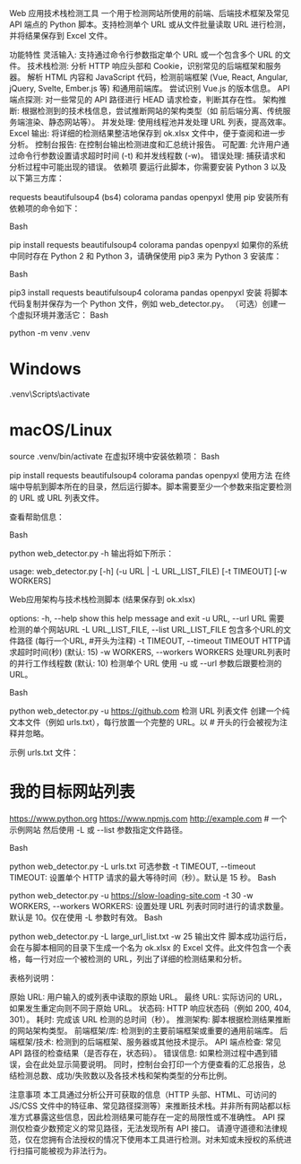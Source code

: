 Web 应用技术栈检测工具
一个用于检测网站所使用的前端、后端技术框架及常见 API 端点的 Python 脚本。支持检测单个 URL 或从文件批量读取 URL 进行检测，并将结果保存到 Excel 文件。

功能特性
灵活输入: 支持通过命令行参数指定单个 URL 或一个包含多个 URL 的文件。
技术栈检测:
分析 HTTP 响应头部和 Cookie，识别常见的后端框架和服务器。
解析 HTML 内容和 JavaScript 代码，检测前端框架 (Vue, React, Angular, jQuery, Svelte, Ember.js 等) 和通用前端库。
尝试识别 Vue.js 的版本信息。
API 端点探测: 对一些常见的 API 路径进行 HEAD 请求检查，判断其存在性。
架构推断: 根据检测到的技术栈信息，尝试推断网站的架构类型（如 前后端分离、传统服务端渲染、静态网站等）。
并发处理: 使用线程池并发处理 URL 列表，提高效率。
Excel 输出: 将详细的检测结果整洁地保存到 ok.xlsx 文件中，便于查阅和进一步分析。
控制台报告: 在控制台输出检测进度和汇总统计报告。
可配置: 允许用户通过命令行参数设置请求超时时间 (-t) 和并发线程数 (-w)。
错误处理: 捕获请求和分析过程中可能出现的错误。
依赖项
要运行此脚本，你需要安装 Python 3 以及以下第三方库：

requests
beautifulsoup4 (bs4)
colorama
pandas
openpyxl
使用 pip 安装所有依赖项的命令如下：

Bash

pip install requests beautifulsoup4 colorama pandas openpyxl
如果你的系统中同时存在 Python 2 和 Python 3，请确保使用 pip3 来为 Python 3 安装库：

Bash

pip3 install requests beautifulsoup4 colorama pandas openpyxl
安装
将脚本代码复制并保存为一个 Python 文件，例如 web_detector.py。
（可选）创建一个虚拟环境并激活它：
Bash

python -m venv .venv
# Windows
.venv\Scripts\activate
# macOS/Linux
source .venv/bin/activate
在虚拟环境中安装依赖项：
Bash

pip install requests beautifulsoup4 colorama pandas openpyxl
使用方法
在终端中导航到脚本所在的目录，然后运行脚本。脚本需要至少一个参数来指定要检测的 URL 或 URL 列表文件。

查看帮助信息：

Bash

python web_detector.py -h
输出将如下所示：

usage: web_detector.py [-h] (-u URL | -L URL_LIST_FILE) [-t TIMEOUT] [-w WORKERS]

Web应用架构与技术栈检测脚本 (结果保存到 ok.xlsx)

options:
  -h, --help            show this help message and exit
  -u URL, --url URL     需要检测的单个网站URL
  -L URL_LIST_FILE, --list URL_LIST_FILE
                        包含多个URL的文件路径 (每行一个URL, #开头为注释)
  -t TIMEOUT, --timeout TIMEOUT
                        HTTP请求超时时间(秒) (默认: 15)
  -w WORKERS, --workers WORKERS
                        处理URL列表时的并行工作线程数 (默认: 10)
检测单个 URL
使用 -u 或 --url 参数后跟要检测的 URL。

Bash

python web_detector.py -u https://github.com
检测 URL 列表文件
创建一个纯文本文件（例如 urls.txt），每行放置一个完整的 URL。以 # 开头的行会被视为注释并忽略。

示例 urls.txt 文件：

# 我的目标网站列表

https://www.python.org
https://www.npmjs.com
http://example.com # 一个示例网站
然后使用 -L 或 --list 参数指定文件路径。

Bash

python web_detector.py -L urls.txt
可选参数
-t TIMEOUT, --timeout TIMEOUT: 设置单个 HTTP 请求的最大等待时间（秒）。默认是 15 秒。
Bash

python web_detector.py -u https://slow-loading-site.com -t 30
-w WORKERS, --workers WORKERS: 设置处理 URL 列表时同时进行的请求数量。默认是 10。仅在使用 -L 参数时有效。
Bash

python web_detector.py -L large_url_list.txt -w 25
输出文件
脚本成功运行后，会在与脚本相同的目录下生成一个名为 ok.xlsx 的 Excel 文件。此文件包含一个表格，每一行对应一个被检测的 URL，列出了详细的检测结果和分析。

表格列说明：

原始 URL: 用户输入的或列表中读取的原始 URL。
最终 URL: 实际访问的 URL，如果发生重定向则不同于原始 URL。
状态码: HTTP 响应状态码（例如 200, 404, 301）。
耗时: 完成该 URL 检测的总时间（秒）。
推测架构: 脚本根据检测结果推断的网站架构类型。
前端框架/库: 检测到的主要前端框架或重要的通用前端库。
后端框架/技术: 检测到的后端框架、服务器或其他技术提示。
API 端点检查: 常见 API 路径的检查结果（是否存在，状态码）。
错误信息: 如果检测过程中遇到错误，会在此处显示简要说明。
同时，控制台会打印一个方便查看的汇总报告，总结检测总数、成功/失败数以及各技术栈和架构类型的分布比例。

注意事项
本工具通过分析公开可获取的信息（HTTP 头部、HTML、可访问的 JS/CSS 文件中的特征串、常见路径探测等）来推断技术栈。并非所有网站都以标准方式暴露这些信息，因此检测结果可能存在一定的局限性或不准确性。
API 探测仅检查少数预定义的常见路径，无法发现所有 API 接口。
请遵守道德和法律规范，仅在您拥有合法授权的情况下使用本工具进行检测。对未知或未授权的系统进行扫描可能被视为非法行为。
